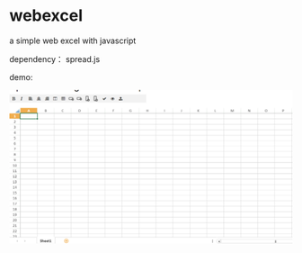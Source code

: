 # webexcel
a simple web excel with javascript  

dependency： spread.js

demo:

![demo](./images/demo.png)